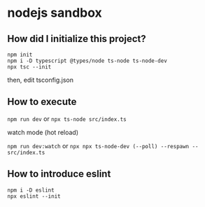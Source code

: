 # nodejs sandbox

## How did I initialize this project?

```
npm init
npm i -D typescript @types/node ts-node ts-node-dev
npx tsc --init
```

then, edit tsconfig.json

## How to execute

`npm run dev` or `npx ts-node src/index.ts`

watch mode (hot reload)

`npm run dev:watch` or `npx npx ts-node-dev (--poll) --respawn -- src/index.ts`


## How to introduce eslint

```
npm i -D eslint
npx eslint --init
```
